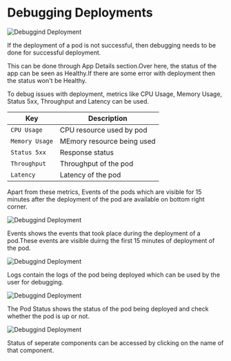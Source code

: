 # Debugging Deployments
![Debuggind Deployment](/depdebug1edit.JPG "Debuggind Deployment")

If the deployment of a pod is not successful, then debugging needs to be done for successful deployment.

This can be done through App Details section.Over here, the status of the app can be seen as Healthy.If there are some error with deployment then the status won't be Healthy.

To debug issues with deployment, metrics like CPU Usage, Memory Usage, Status 5xx, Throughput and Latency can be used.

Key | Description
----|----
`CPU Usage` | CPU resource used by pod
`Memory Usage` | MEmory resource being used
`Status 5xx` | Response status
`Throughput` | Throughput of the pod
`Latency` | Latency of the pod

Apart from these metrics, Events of the pods which are visible for 15 minutes after the deployment of the pod are available on bottom right corner.

![Debuggind Deployment](/depdebugeventedit.JPG "Debuggind Deployment")

Events shows the events that took place during the deployment of a pod.These events are visible duirng the first 15 minutes of deployment of the pod.


![Debuggind Deployment](/depdebuglogsedit.JPG "Debuggind Deployment")

Logs contain the logs of the pod being deployed which can be used by the user for debugging.

![Debuggind Deployment](/depdebugpodstatusedit.jpg "Debuggind Deployment")

The Pod Status shows the status of the pod being deployed and check whether the pod is up or not.

![Debuggind Deployment](/depdebugotheredit.jpg "Debuggind Deployment")

Status of seperate components can be accessed by clicking on the name of that component.








  
